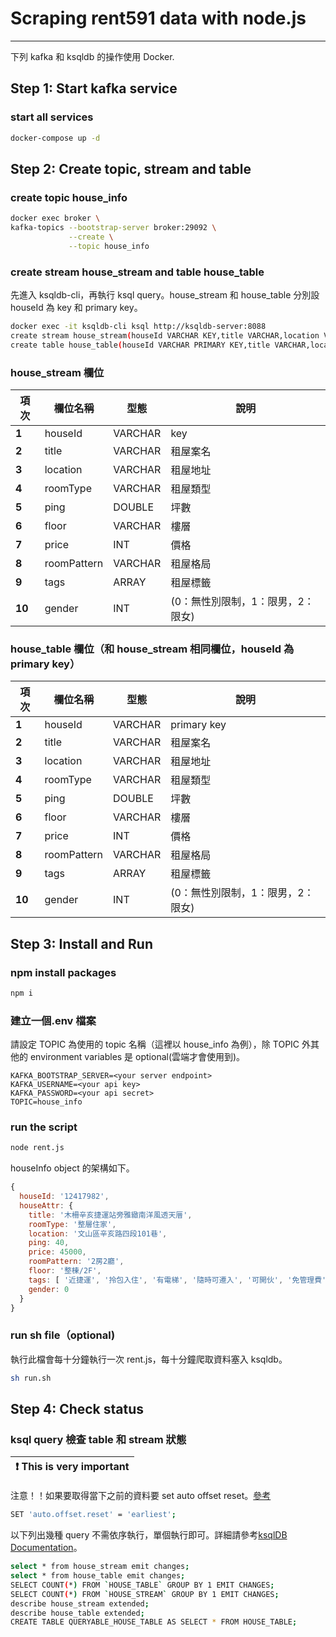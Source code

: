 # Scraping rent591 data with node.js

---

下列 kafka 和 ksqldb 的操作使用 Docker.

## Step 1: Start kafka service

### start all services

```sh
docker-compose up -d
```

## Step 2: Create topic, stream and table

### create topic house_info

```sh
docker exec broker \
kafka-topics --bootstrap-server broker:29092 \
             --create \
             --topic house_info
```

### create stream house_stream and table house_table

先進入 ksqldb-cli，再執行 ksql query。house_stream 和 house_table 分別設 houseId 為 key 和 primary key。

```sh
docker exec -it ksqldb-cli ksql http://ksqldb-server:8088
create stream house_stream(houseId VARCHAR KEY,title VARCHAR,location VARCHAR,roomType VARCHAR,ping DOUBLE,floor VARCHAR,price INT,roomPattern VARCHAR,tags ARRAY<VARCHAR>,gender INT) WITH (KAFKA_TOPIC='house_info',VALUE_FORMAT='json');
create table house_table(houseId VARCHAR PRIMARY KEY,title VARCHAR,location VARCHAR,roomType VARCHAR,ping DOUBLE,floor VARCHAR,price INT,roomPattern VARCHAR,tags ARRAY<VARCHAR>,gender INT) WITH (KAFKA_TOPIC='house_info',VALUE_FORMAT='json');

```

### house_stream 欄位

| **項次** | **欄位名稱** | **型態** | **說明**                          |
| -------- | ------------ | -------- | --------------------------------- |
| **1**    | houseId      | VARCHAR  | key                               |
| **2**    | title        | VARCHAR  | 租屋案名                          |
| **3**    | location     | VARCHAR  | 租屋地址                          |
| **4**    | roomType     | VARCHAR  | 租屋類型                          |
| **5**    | ping         | DOUBLE   | 坪數                              |
| **6**    | floor        | VARCHAR  | 樓層                              |
| **7**    | price        | INT      | 價格                              |
| **8**    | roomPattern  | VARCHAR  | 租屋格局                          |
| **9**    | tags         | ARRAY    | 租屋標籤                          |
| **10**   | gender       | INT      | (0：無性別限制，1：限男，2：限女) |

### house_table 欄位（和 house_stream 相同欄位，houseId 為 primary key）

| **項次** | **欄位名稱** | **型態** | **說明**                          |
| -------- | ------------ | -------- | --------------------------------- |
| **1**    | houseId      | VARCHAR  | primary key                       |
| **2**    | title        | VARCHAR  | 租屋案名                          |
| **3**    | location     | VARCHAR  | 租屋地址                          |
| **4**    | roomType     | VARCHAR  | 租屋類型                          |
| **5**    | ping         | DOUBLE   | 坪數                              |
| **6**    | floor        | VARCHAR  | 樓層                              |
| **7**    | price        | INT      | 價格                              |
| **8**    | roomPattern  | VARCHAR  | 租屋格局                          |
| **9**    | tags         | ARRAY    | 租屋標籤                          |
| **10**   | gender       | INT      | (0：無性別限制，1：限男，2：限女) |

## Step 3: Install and Run

### npm install packages

```sh
npm i
```

### 建立一個.env 檔案

請設定 TOPIC 為使用的 topic 名稱（這裡以 house_info 為例），除 TOPIC 外其他的 environment variables 是 optional(雲端才會使用到)。

```
KAFKA_BOOTSTRAP_SERVER=<your server endpoint>
KAFKA_USERNAME=<your api key>
KAFKA_PASSWORD=<your api secret>
TOPIC=house_info
```

### run the script

```sh
node rent.js
```

houseInfo object 的架構如下。

```javascript
{
  houseId: '12417982',
  houseAttr: {
    title: '木柵辛亥捷運站旁雅緻南洋風透天厝',
    roomType: '整層住家',
    location: '文山區辛亥路四段101巷',
    ping: 40,
    price: 45000,
    roomPattern: '2房2廳',
    floor: '整棟/2F',
    tags: [ '近捷運', '拎包入住', '有電梯', '隨時可遷入', '可開伙', '免管理費' ],
    gender: 0
  }
}
```

### run sh file（optional)

執行此檔會每十分鐘執行一次 rent.js，每十分鐘爬取資料塞入 ksqldb。

```sh
sh run.sh
```

## Step 4: Check status

### ksql query 檢查 table 和 stream 狀態

| :exclamation: This is very important |
| ------------------------------------ |

注意！！如果要取得當下之前的資料要 set auto offset reset。[參考](https://myapollo.com.tw/zh-tw/kafka-auto-offset-reset/)

```sh
SET 'auto.offset.reset' = 'earliest';
```

以下列出幾種 query 不需依序執行，單個執行即可。詳細請參考[ksqlDB Documentation](https://docs.ksqldb.io/en/latest/)。

```sh
select * from house_stream emit changes;
select * from house_table emit changes;
SELECT COUNT(*) FROM `HOUSE_TABLE` GROUP BY 1 EMIT CHANGES;
SELECT COUNT(*) FROM `HOUSE_STREAM` GROUP BY 1 EMIT CHANGES;
describe house_stream extended;
describe house_table extended;
CREATE TABLE QUERYABLE_HOUSE_TABLE AS SELECT * FROM HOUSE_TABLE;
```
